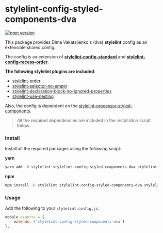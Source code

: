 # stylelint-config-styled-components-dva

[![npm version](https://badge.fury.io/js/stylelint-config-styled-components-dva.svg)](https://badge.fury.io/js/stylelint-config-styled-components-dva)

This package provides Dima Vakatsiienko's (dva) **stylelint** config as an extensible shared config.

The config is an extension of **[stylelint-config-standard](https://github.com/stylelint/stylelint-config-standard)** and **[stylelint-config-recess-order](https://github.com/stormwarning/stylelint-config-recess-order)**.

**The following stylelint plugins are included**:

-   [stylelint-order](https://github.com/hudochenkov/stylelint-order)
-   [stylelint-selector-no-empty](https://github.com/ssivanatarajan/stylelint-selector-no-empty)
-   [stylelint-declaration-block-no-ignored-properties](https://github.com/kristerkari/stylelint-declaration-block-no-ignored-properties)
-   [stylelint-use-nesting](https://github.com/csstools/stylelint-use-nesting)

Also, the config is dependent on the [stylelint-processor-styled-components](https://github.com/styled-components/stylelint-processor-styled-components).

> All the required dependencies are included in the installation script below.

### Install

Install all the required packages using the following script:

**yarn**

```sh
yarn add -D stylelint stylelint-config-styled-components-dva stylelint-processor-styled-components stylelint-config-standard stylelint-config-recess-order stylelint-order stylelint-selector-no-empty stylelint-declaration-block-no-ignored-properties stylelint-use-nesting
```

**npm**

```sh
npm install -D stylelint stylelint-config-styled-components-dva stylelint-processor-styled-components stylelint-config-standard stylelint-config-recess-order stylelint-order stylelint-selector-no-empty stylelint-declaration-block-no-ignored-properties stylelint-use-nesting
```

### Usage

Add the following to your `stylelint.config.js`:

```js
module.exports = {
    extends: ['stylelint-config-styled-components-dva']
};
```
